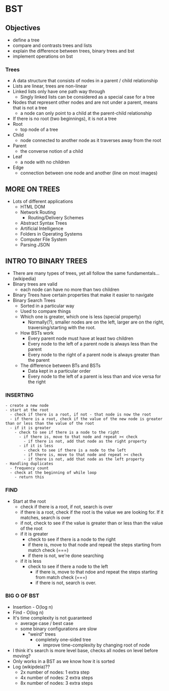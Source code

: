 # BST

## Objectives

- define a tree
- compare and contrasts trees and lists
- explain the difference between trees, binary trees and bst
- implement operations on bst

### Trees

- A data structure that consists of nodes in a parent / child relationship
- Lists are linear, trees are non-linear
- Linked lists only have one path way through
  - Singly linked lists can be considered as a special case for a tree
- Nodes that represent other nodes and are not under a parent, means that is not a tree
  - a node can only point to a child at the parent-child relationship
- If there is no root (two beginnings), it is not a tree
- Root
  - top node of a tree
- Child
  - node connected to another node as it traverses away from the root
- Parent
  - the converse notion of a child
- Leaf
  - a node with no children
- Edge
  - connection between one node and another (line on most images)

## MORE ON TREES

- Lots of different applications
  - HTML DOM
  - Network Routing
    - Routing/Delivery Schemes
  - Abstract Syntax Trees
  - Artificial Intelligence
  - Folders in Operating Systems
  - Computer File System
  - Parsing JSON

## INTRO TO BINARY TREES

- There are many types of trees, yet all follow the same fundamentals... (wikipedia)
- Binary trees are valid
  - each node can have no more than two children
- Binary Trees have certain properties that make it easier to navigate
- Binary Search Trees
  - Sorted in a particular way
  - Used to compare things
  - Which one is greater, which one is less (special property)
    - Normally(?), smaller nodes are on the left, larger are on the right, traversing/starting with the root.
  - How BSTs work
    - Every parent node must have at least two children
    - Every node to the left of a parent node is always less than the parent
    - Every node to the right of a parent node is always greater than the parent
  - The difference between BTs and BSTs
    - Data kept in a particular order
    - Every node to the left of a parent is less than and vice versa for the right

### INSERTING

    - create a new node
    - start at the root
      - check if there is a root, if not - that node is now the root
      - if there is a root, check if the value of the new node is greater than or less than the value of the root
      - if it is greater
        - check to see if there is a node to the right
          - if there is, move to that node and repeat >< check
            - if there is not, add that node as the right property
          - if it is less
            - check to see if there is a node to the left
            - if there is, move to that node and repeat >< check
            - if there is not, add that node as the left property
    - Handling duplicates
      - frequency count
      - check at the beginning of while loop
        - return this

### FIND

- Start at the root
  - check if there is a root, if not, search is over
  - if there is a root, check if the root is the value we are looking for. If it matches, search is over
  - if not, check to see if the value is greater than or less than the value of the root
  - if it is greater
    - check to see if there is a node to the right
    - if there is, move to that node and repeat the steps starting from match check (===)
    - if there is not, we're done searching
  - if it is less
    - check to see if there a node to the left
      - if there is, move to that ndoe and repeat the steps starting from match check (===)
      - if there is not, search is over.

### BIG O OF BST

- Insertion - O(log n)
- Find - O(log n)
- It's time complexity is not guaranteed
  - average case / best case
  - some binary configurations are slow
    - "weird" trees
      - completely one-sided tree
        - improve time-complexity by changing root of node
- I think it's search is more level base, checks all nodes on level before moving?
- Only works in a BST as we know how it is sorted
- Log (wikipdeia)??
  - 2x number of nodes: 1 extra step
  - 4x number of nodes: 2 extra steps
  - 8x number of nodes: 3 extra steps

